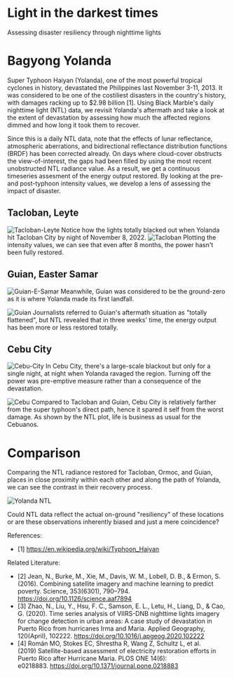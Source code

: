 # Light in the darkest times
 Assessing disaster resiliency through nighttime lights
 
 # Bagyong Yolanda

Super Typhoon Haiyan (Yolanda), one of the most powerful tropical cyclones in history, devastated the Philippines last November 3-11, 2013. It was considered to be one of the costiliest disasters in the country's history, with damages racking up to $2.98 billion [1]. Using Black Marble's daily nighttime light (NTL) data, we revisit Yolanda's aftermath and take a look at the extent of devastation by assessing how much the affected regions dimmed and how long it took them to recover. 

Since this is a daily NTL data, note that the effects of lunar reflectance, atmospheric aberrations, and bidirectional reflectance distribution functions (BRDF) has been corrected already. On days where cloud-cover obstructs the view-of-interest, the gaps had been filled by using the most recent unobstructed NTL radiance value. As a result, we get a continuous timeseries assesment of the energy output restored. By looking at the pre- and post-typhoon intensity values, we develop a lens of assessing the impact of disaster.

## Tacloban, Leyte
![Tacloban-Leyte](https://user-images.githubusercontent.com/59911988/173385678-b299a58e-9fe4-4aa8-bb2a-6de77e2001c1.gif)
Notice how the lights totally blacked out when Yolanda hit Tacloban City by night of November 8, 2022.
![Tacloban](https://user-images.githubusercontent.com/59911988/173388527-55f0d2d9-22cf-40ba-be5c-38fa09e4522c.png)
Plotting the intensity values, we can see that even after 8 months, the power hasn't been fully restored.

## Guian, Easter Samar
![Guian-E-Samar](https://user-images.githubusercontent.com/59911988/173387884-f23c1205-a764-4292-a65e-3612856491cf.gif)
Meanwhile, Guian was considered to be the ground-zero as it is where Yolanda made its first landfall. 

![Guian](https://user-images.githubusercontent.com/59911988/173388576-c78b86a9-850d-46de-9681-b5b714a85c41.png)
Journalists referred to Guian's aftermath situation as "totally flattened", but NTL revealed that in three weeks' time, the energy output has been more or less restored totally.

## Cebu City
![Cebu-City](https://user-images.githubusercontent.com/59911988/173387725-593270e7-6054-4458-9bcb-516017a7d57b.gif)
In Cebu City, there's a large-scale blackout but only for a single night, at night when Yolanda ravaged the region. Turning off the power was pre-emptive measure rather than a consequence of the devastation.

![Cebu](https://user-images.githubusercontent.com/59911988/173388584-f36be2e0-3093-4563-8a25-44ba9a13a327.png)
Compared to Tacloban and Guian, Cebu City is relatively farther from the super typhoon's direct path, hence it spared it self from the worst damage. As shown by the NTL plot, life is business as usual for the Cebuanos.

# Comparison

Comparing the NTL radiance restored for Tacloban, Ormoc, and Guian, places in close proximity within each other and along the path of Yolanda, we can see the contrast in their recovery process.

![Yolanda NTL](https://user-images.githubusercontent.com/59911988/173394599-ee4f3178-15be-4677-a58a-fdf103610855.png)

Could NTL data reflect the actual on-ground "resiliency" of these locations or are these observations inherently biased and just a mere coincidence?

References:
- [1] https://en.wikipedia.org/wiki/Typhoon_Haiyan

Related Literature:
- [2] Jean, N., Burke, M., Xie, M., Davis, W. M., Lobell, D. B., & Ermon, S. (2016). Combining satellite imagery and machine learning to predict poverty. Science, 353(6301), 790–794. https://doi.org/10.1126/science.aaf7894
- [3] Zhao, N., Liu, Y., Hsu, F. C., Samson, E. L., Letu, H., Liang, D., & Cao, G. (2020). Time series analysis of VIIRS-DNB nighttime lights imagery for change detection in urban areas: A case study of devastation in Puerto Rico from hurricanes Irma and Maria. Applied Geography, 120(April), 102222. https://doi.org/10.1016/j.apgeog.2020.102222
- [4] Román MO, Stokes EC, Shrestha R, Wang Z, Schultz L, et al. (2019) Satellite-based assessment of electricity restoration efforts in Puerto Rico after Hurricane Maria. PLOS ONE 14(6): e0218883. https://doi.org/10.1371/journal.pone.0218883
